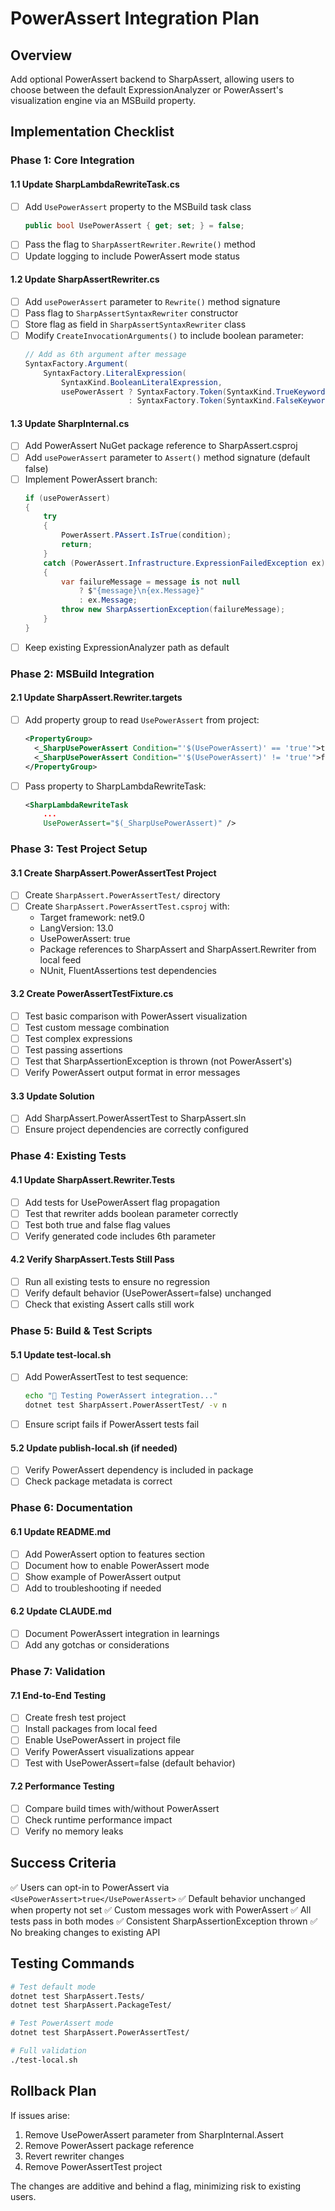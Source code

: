 # PowerAssert Integration Plan

## Overview
Add optional PowerAssert backend to SharpAssert, allowing users to choose between the default ExpressionAnalyzer or PowerAssert's visualization engine via an MSBuild property.

## Implementation Checklist

### Phase 1: Core Integration

#### 1.1 Update SharpLambdaRewriteTask.cs
- [ ] Add `UsePowerAssert` property to the MSBuild task class
  ```csharp
  public bool UsePowerAssert { get; set; } = false;
  ```
- [ ] Pass the flag to `SharpAssertRewriter.Rewrite()` method
- [ ] Update logging to include PowerAssert mode status

#### 1.2 Update SharpAssertRewriter.cs
- [ ] Add `usePowerAssert` parameter to `Rewrite()` method signature
- [ ] Pass flag to `SharpAssertSyntaxRewriter` constructor
- [ ] Store flag as field in `SharpAssertSyntaxRewriter` class
- [ ] Modify `CreateInvocationArguments()` to include boolean parameter:
  ```csharp
  // Add as 6th argument after message
  SyntaxFactory.Argument(
      SyntaxFactory.LiteralExpression(
          SyntaxKind.BooleanLiteralExpression,
          usePowerAssert ? SyntaxFactory.Token(SyntaxKind.TrueKeyword) 
                         : SyntaxFactory.Token(SyntaxKind.FalseKeyword)))
  ```

#### 1.3 Update SharpInternal.cs
- [ ] Add PowerAssert NuGet package reference to SharpAssert.csproj
- [ ] Add `usePowerAssert` parameter to `Assert()` method signature (default false)
- [ ] Implement PowerAssert branch:
  ```csharp
  if (usePowerAssert)
  {
      try
      {
          PowerAssert.PAssert.IsTrue(condition);
          return;
      }
      catch (PowerAssert.Infrastructure.ExpressionFailedException ex)
      {
          var failureMessage = message is not null 
              ? $"{message}\n{ex.Message}"
              : ex.Message;
          throw new SharpAssertionException(failureMessage);
      }
  }
  ```
- [ ] Keep existing ExpressionAnalyzer path as default

### Phase 2: MSBuild Integration

#### 2.1 Update SharpAssert.Rewriter.targets
- [ ] Add property group to read `UsePowerAssert` from project:
  ```xml
  <PropertyGroup>
    <_SharpUsePowerAssert Condition="'$(UsePowerAssert)' == 'true'">true</_SharpUsePowerAssert>
    <_SharpUsePowerAssert Condition="'$(UsePowerAssert)' != 'true'">false</_SharpUsePowerAssert>
  </PropertyGroup>
  ```
- [ ] Pass property to SharpLambdaRewriteTask:
  ```xml
  <SharpLambdaRewriteTask
      ...
      UsePowerAssert="$(_SharpUsePowerAssert)" />
  ```

### Phase 3: Test Project Setup

#### 3.1 Create SharpAssert.PowerAssertTest Project
- [ ] Create `SharpAssert.PowerAssertTest/` directory
- [ ] Create `SharpAssert.PowerAssertTest.csproj` with:
  - Target framework: net9.0
  - LangVersion: 13.0
  - UsePowerAssert: true
  - Package references to SharpAssert and SharpAssert.Rewriter from local feed
  - NUnit, FluentAssertions test dependencies

#### 3.2 Create PowerAssertTestFixture.cs
- [ ] Test basic comparison with PowerAssert visualization
- [ ] Test custom message combination
- [ ] Test complex expressions
- [ ] Test passing assertions
- [ ] Test that SharpAssertionException is thrown (not PowerAssert's)
- [ ] Verify PowerAssert output format in error messages

#### 3.3 Update Solution
- [ ] Add SharpAssert.PowerAssertTest to SharpAssert.sln
- [ ] Ensure project dependencies are correctly configured

### Phase 4: Existing Tests

#### 4.1 Update SharpAssert.Rewriter.Tests
- [ ] Add tests for UsePowerAssert flag propagation
- [ ] Test that rewriter adds boolean parameter correctly
- [ ] Test both true and false flag values
- [ ] Verify generated code includes 6th parameter

#### 4.2 Verify SharpAssert.Tests Still Pass
- [ ] Run all existing tests to ensure no regression
- [ ] Verify default behavior (UsePowerAssert=false) unchanged
- [ ] Check that existing Assert calls still work

### Phase 5: Build & Test Scripts

#### 5.1 Update test-local.sh
- [ ] Add PowerAssertTest to test sequence:
  ```bash
  echo "🧪 Testing PowerAssert integration..."
  dotnet test SharpAssert.PowerAssertTest/ -v n
  ```
- [ ] Ensure script fails if PowerAssert tests fail

#### 5.2 Update publish-local.sh (if needed)
- [ ] Verify PowerAssert dependency is included in package
- [ ] Check package metadata is correct

### Phase 6: Documentation

#### 6.1 Update README.md
- [ ] Add PowerAssert option to features section
- [ ] Document how to enable PowerAssert mode
- [ ] Show example of PowerAssert output
- [ ] Add to troubleshooting if needed

#### 6.2 Update CLAUDE.md
- [ ] Document PowerAssert integration in learnings
- [ ] Add any gotchas or considerations

### Phase 7: Validation

#### 7.1 End-to-End Testing
- [ ] Create fresh test project
- [ ] Install packages from local feed
- [ ] Enable UsePowerAssert in project file
- [ ] Verify PowerAssert visualizations appear
- [ ] Test with UsePowerAssert=false (default behavior)

#### 7.2 Performance Testing
- [ ] Compare build times with/without PowerAssert
- [ ] Check runtime performance impact
- [ ] Verify no memory leaks

## Success Criteria

✅ Users can opt-in to PowerAssert via `<UsePowerAssert>true</UsePowerAssert>`
✅ Default behavior unchanged when property not set
✅ Custom messages work with PowerAssert
✅ All tests pass in both modes
✅ Consistent SharpAssertionException thrown
✅ No breaking changes to existing API

## Testing Commands

```bash
# Test default mode
dotnet test SharpAssert.Tests/
dotnet test SharpAssert.PackageTest/

# Test PowerAssert mode
dotnet test SharpAssert.PowerAssertTest/

# Full validation
./test-local.sh
```

## Rollback Plan

If issues arise:
1. Remove UsePowerAssert parameter from SharpInternal.Assert
2. Remove PowerAssert package reference
3. Revert rewriter changes
4. Remove PowerAssertTest project

The changes are additive and behind a flag, minimizing risk to existing users.
